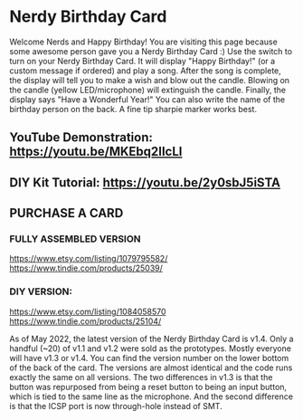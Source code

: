 # Nerdy Birthday Card

Welcome Nerds and Happy Birthday!  You are visiting this page because some awesome person gave you a Nerdy Birthday Card :) 
Use the switch to turn on your Nerdy Birthday Card.  It will display "Happy Birthday!" (or a custom message if ordered) and play a song.  After the song is complete, the display will tell you to make a wish and blow out the candle.  Blowing on the candle (yellow LED/microphone) will extinguish the candle.  Finally, the display says "Have a Wonderful Year!"  You can also write the name of the birthday person on the back.  A fine tip sharpie marker works best.

## YouTube Demonstration: https://youtu.be/MKEbq2IIcLI
## DIY Kit Tutorial: https://youtu.be/2y0sbJ5iSTA

## PURCHASE A CARD
### FULLY ASSEMBLED VERSION
https://www.etsy.com/listing/1079795582/  
https://www.tindie.com/products/25039/  

### DIY VERSION:
https://www.etsy.com/listing/1084058570  
https://www.tindie.com/products/25104/  


As of May 2022, the latest version of the Nerdy Birthday Card is v1.4.  Only a handful (~20) of v1.1 and v1.2 were sold as the prototypes.  Mostly everyone will have v1.3 or v1.4.  You can find the version number on the lower bottom of the back of the card.  The versions are almost identical and the code runs exactly the same on all versions.  The two differences in v1.3 is that the button was repurposed from being a reset button to being an input button, which is tied to the same line as the microphone.  And the second difference is that the ICSP port is now through-hole instead of SMT.
